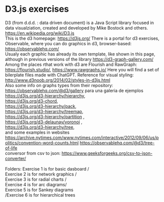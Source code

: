 # D3.js exercises

D3 (from d.d.d. : data driven document) is a Java Script library focused in data visualziation, created and developed by Mike Bostock and others.
https://en.wikipedia.org/wiki/D3.js <br>
This is the d3 homepage:
https://d3js.org/
There is a portal for d3 exercises, Observable, where you can do graphics in d3, browser-based:
https://observablehq.com/
<br>
Usualy each graphic has already its own template, like shown in this page, although in previous versions of the library
https://d3-graph-gallery.com/
Among the places rthat work with d3 are Flourish and RawGraph:
https://flourish.studio/, https://www.rawgraphs.io/
Here you will find a set of bilerplate files made with ChatGPT.
Reference for visual styling: http://www.d3noob.org/2014/02/styles-in-d3js.html
<br>
Also some info on graphs types from their repository:<br>
https://observablehq.com/@d3/gallery para una galeria de ejemplos <br>
https://d3js.org/d3-hierarchy/hierarchy, <br>
https://d3js.org/d3-chord,  <br>
https://d3js.org/d3-hierarchy/pack,  <br>
https://d3js.org/d3-hierarchy/treemap,  <br>
https://d3js.org/d3-hierarchy/partition , <br>
https://d3js.org/d3-delaunay/voronoi , <br>
https://d3js.org/d3-hierarchy/tree, <br>
and some examples in websites
https://archive.nytimes.com/www.nytimes.com/interactive/2012/09/06/us/politics/convention-word-counts.html
https://observablehq.com/@d3/tree-of-life <br>
conversor from csv to json: https://www.geeksforgeeks.org/csv-to-json-converter/<br>
<br>
Folders: Exercise 1 is for basic dasboard /<br> Exercise 2 is for network graphics / <br>Exercise 3 is for radial charts /<br> Exercise 4 is for arc diagrams/ <br>Exercise 5 is for Sankey diagrams <br>/Exercise 6 is for hierarchical trees


